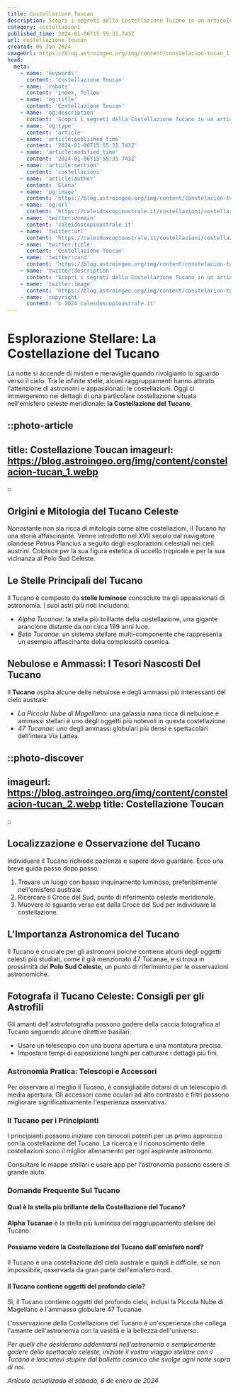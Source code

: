 ```yaml
---
title: Costellazione Toucan
description: Scopri i segreti della Costellazione Tucano in un articolo avvincente. Astronomia e miti si fondono! #CostellazioneTucano #Astronomia
category: costellazioni
published_time: 2024-01-06T15:55:31.743Z
url: costellazione-toucan
created: 06 Jan 2024
imageUrl: https://blog.astroingeo.org/img/content/constelacion-tucan_1.webp
head:
  meta:
    - name: 'keywords'
      content: 'Costellazione Toucan'
    - name: 'robots'
      content: 'index, follow'
    - name: 'og:title'
      content: 'Costellazione Toucan'
    - name: 'og:description'
      content: 'Scopri i segreti della Costellazione Tucano in un articolo avvincente. Astronomia e miti si fondono! #CostellazioneTucano #Astronomia'
    - name: 'og:type'
      content: 'article'
    - name: 'article:published_time'
      content: '2024-01-06T15:55:31.743Z'
    - name: 'article:modified_time'
      content: '2024-01-06T15:55:31.743Z'
    - name: 'article:section'
      content: 'costellazioni'
    - name: 'article:author'
      content: 'Elena'
    - name: 'og:image'
      content: 'https://blog.astroingeo.org/img/content/constelacion-tucan_1.webp'
    - name: 'og:url'
      content: 'https://caleidoscopioastrale.it/costellazioni/costellazione-toucan'
    - name: 'twitter:domain'
      content: 'caleidoscopioastrale.it'
    - name: 'twitter:url'
      content: 'https://caleidoscopioastrale.it/costellazioni/costellazione-toucan'
    - name: 'twitter:title'
      content: 'Costellazione Toucan'
    - name: 'twitter:card'
      content: 'https://blog.astroingeo.org/img/content/constelacion-tucan_1.webp'
    - name: 'twitter:description'
      content: 'Scopri i segreti della Costellazione Tucano in un articolo avvincente. Astronomia e miti si fondono! #CostellazioneTucano #Astronomia'
    - name: 'twitter:image'
      content: 'https://blog.astroingeo.org/img/content/constelacion-tucan_1.webp'
    - name: 'copyright'
      content: '© 2024 caleidoscopioastrale.it'
---
```

# Esplorazione Stellare: La Costellazione del Tucano

La notte si accende di misteri e meraviglie quando rivolgiamo lo sguardo verso il cielo. Tra le infinite stelle, alcuni raggruppamenti hanno attirato l'attenzione di astronomi e appassionati: le costellazioni. Oggi ci immergeremo nei dettagli di una particolare costellazione situata nell'emisfero celeste meridionale: **la Costellazione del Tucano**.

::photo-article
---
title: Costellazione Toucan
imageurl: https://blog.astroingeo.org/img/content/constelacion-tucan_1.webp
---
::

## Origini e Mitologia del Tucano Celeste
Nonostante non sia ricca di mitologia come altre costellazioni, il Tucano ha una storia affascinante. Venne introdotto nel XVII secolo dal navigatore olandese Petrus Plancius a seguito degli esplorazioni celestiali nei cieli austrini. Colpisce per la sua figura estetica di uccello tropicale e per la sua vicinanza al Polo Sud Celeste.

## Le Stelle Principali del Tucano
Il Tucano è composto da **stelle luminose** conosciute tra gli appassionati di astronomia. I suoi astri più noti includono:

- *Alpha Tucanae*: la stella più brillante della costellazione, una gigante arancione distante da noi circa 199 anni luce.
- *Beta Tucanae*: un sistema stellare multi-componente che rappresenta un esempio affascinante della complessità cosmica.

## Nebulose e Ammassi: I Tesori Nascosti Del Tucano
Il **Tucano** ospita alcune delle nebulose e degli ammassi più interessanti del cielo australe:

- *La Piccola Nube di Magellano*: una galassia nana ricca di nebulose e ammassi stellari è uno degli oggetti più notevoli in questa costellazione.
- *47 Tucanae*: uno degli ammassi globulari più densi e spettacolari dell'intera Via Lattea.

::photo-discover
---
imageurl: https://blog.astroingeo.org/img/content/constelacion-tucan_2.webp
title: Costellazione Toucan
---
::

## Localizzazione e Osservazione del Tucano
Individuare il Tucano richiede pazienza e sapere dove guardare. Ecco una breve guida passo dopo passo:

1. Trovare un luogo con basso inquinamento luminoso, preferibilmente nell'emisfero australe.
2. Ricercare il Croce del Sud, punto di riferimento celeste meridionale.
3. Muovere lo sguardo verso est dalla Croce del Sud per individuare la costellazione.

## L'Importanza Astronomica del Tucano
Il Tucano è cruciale per gli astronomi poiché contiene alcuni degli oggetti celesti più studiati, come il già menzionato 47 Tucanae, e si trova in prossimità del **Polo Sud Celeste**, un punto di riferimento per le osservazioni astronomiche.

## Fotografa il Tucano Celeste: Consigli per gli Astrofili
Gli amanti dell'astrofotografia possono godere della caccia fotografica al Tucano seguendo alcune direttive basilari:

- Usare un telescopio con una buona apertura e una montatura precisa.
- Impostare tempi di esposizione lunghi per catturare i dettagli più fini.

### **Astronomia Pratica: Telescopi e Accessori**
Per osservare al meglio il Tucano, è consigliabile dotarsi di un telescopio di media apertura. Gli accessori come oculari ad alto contrasto e filtri possono migliorare significativamente l'esperienza osservativa.

### **Il Tucano per i Principianti**
I principianti possono iniziare con binocoli potenti per un primo approccio con la costellazione del Tucano. La ricerca e il riconoscimento delle costellazioni sono il miglior allenamento per ogni aspirante astronomo.

Consultare le mappe stellari e usare app per l'astronomia possono essere di grande aiuto.

### **Domande Frequente Sul Tucano**

#### Qual è la stella più brillante della Costellazione del Tucano?
**Alpha Tucanae** è la stella più luminosa del raggruppamento stellare del Tucano.

#### Possiamo vedere la Costellazione del Tucano dall'emisfero nord?
Il Tucano è una costellazione del cielo australe e quindi è difficile, se non impossibile, osservarla da gran parte dell'emisfero nord.

#### Il Tucano contiene oggetti del profondo cielo?
Sì, il Tucano contiene oggetti del profondo cielo, inclusi la Piccola Nube di Magellano e l'ammasso globulare 47 Tucanae.

L'osservazione della Costellazione del Tucano è un'esperienza che collega l'amante dell'astronomia con la vastità e la bellezza dell'universo. 

*Per quelli che desiderano addentrarsi nell'astronomia o semplicemente godere dello spettacolo celeste, iniziate il vostro viaggio stellare con il Tucano e lasciatevi stupire dal balletto cosmico che svolge ogni notte sopra di noi.*

_Artículo actualizado el sábado, 6 de enero de 2024_